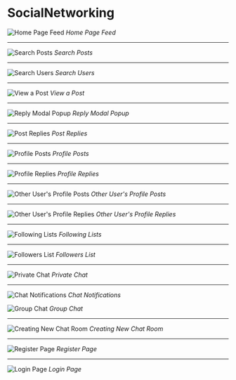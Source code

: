 # SocialNetworking

![Home Page Feed](https://raw.githubusercontent.com/elvan/social-networking-app-express-mongoose-socketio/main/_screenshots/Screenshot%202023-04-27%20133038.png)
*Home Page Feed*

---

![Search Posts](https://raw.githubusercontent.com/elvan/social-networking-app-express-mongoose-socketio/main/_screenshots/Screenshot%202023-04-27%20133116.png)
*Search Posts*

---

![Search Users](https://raw.githubusercontent.com/elvan/social-networking-app-express-mongoose-socketio/main/_screenshots/Screenshot%202023-04-27%20133131.png)
*Search Users*

---

![View a Post](https://raw.githubusercontent.com/elvan/social-networking-app-express-mongoose-socketio/main/_screenshots/Screenshot%202023-04-27%20133156.png)
*View a Post*

---

![Reply Modal Popup](https://raw.githubusercontent.com/elvan/social-networking-app-express-mongoose-socketio/main/_screenshots/Screenshot%202023-04-27%20133210.png)
*Reply Modal Popup*

---

![Post Replies](https://raw.githubusercontent.com/elvan/social-networking-app-express-mongoose-socketio/main/_screenshots/Screenshot%202023-04-27%20133306.png)
*Post Replies*

---

![Profile Posts](https://raw.githubusercontent.com/elvan/social-networking-app-express-mongoose-socketio/main/_screenshots/Screenshot%202023-04-27%20133337.png)
*Profile Posts*

---

![Profile Replies](https://raw.githubusercontent.com/elvan/social-networking-app-express-mongoose-socketio/main/_screenshots/Screenshot%202023-04-27%20133348.png)
*Profile Replies*

---

![Other User's Profile Posts](https://raw.githubusercontent.com/elvan/social-networking-app-express-mongoose-socketio/main/_screenshots/Screenshot%202023-04-27%20133402.png)
*Other User's Profile Posts*

---

![Other User's Profile Replies](https://raw.githubusercontent.com/elvan/social-networking-app-express-mongoose-socketio/main/_screenshots/Screenshot%202023-04-27%20133415.png)
*Other User's Profile Replies*

---

![Following Lists](https://raw.githubusercontent.com/elvan/social-networking-app-express-mongoose-socketio/main/_screenshots/Screenshot%202023-04-27%20133426.png)
*Following Lists*

---

![Followers List](https://raw.githubusercontent.com/elvan/social-networking-app-express-mongoose-socketio/main/_screenshots/Screenshot%202023-04-27%20133436.png)
*Followers List*

---

![Private Chat](https://raw.githubusercontent.com/elvan/social-networking-app-express-mongoose-socketio/main/_screenshots/Screenshot%202023-04-27%20133454.png)
*Private Chat*

---

![Chat Notifications](https://raw.githubusercontent.com/elvan/social-networking-app-express-mongoose-socketio/main/_screenshots/Screenshot%202023-04-27%20133528.png)
*Chat Notifications*

![Group Chat](https://raw.githubusercontent.com/elvan/social-networking-app-express-mongoose-socketio/main/_screenshots/Screenshot%202023-04-27%20133541.png)
*Group Chat*

---

![Creating New Chat Room](https://raw.githubusercontent.com/elvan/social-networking-app-express-mongoose-socketio/main/_screenshots/Screenshot%202023-04-27%20133638.png)
*Creating New Chat Room*

---

![Register Page](https://raw.githubusercontent.com/elvan/social-networking-app-express-mongoose-socketio/main/_screenshots/Screenshot%202023-04-27%20133747.png)
*Register Page*

---

![Login Page](https://raw.githubusercontent.com/elvan/social-networking-app-express-mongoose-socketio/main/_screenshots/Screenshot%202023-04-27%20133801.png)
*Login Page*
